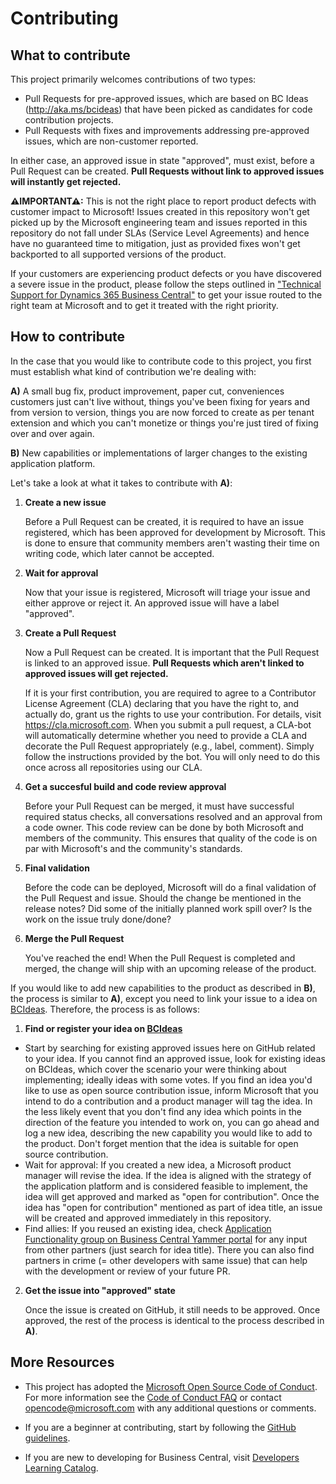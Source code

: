 # Contributing

## What to contribute

This project primarily welcomes contributions of two types:

- Pull Requests for pre-approved issues, which are based on BC Ideas (http://aka.ms/bcideas) that have been picked as candidates for code contribution projects.
- Pull Requests with fixes and improvements addressing pre-approved issues, which are non-customer reported.

In either case, an approved issue in state "approved", must exist, before a Pull Request can be created. **Pull Requests without link to approved issues will instantly get rejected.**

**⚠IMPORTANT⚠:** This is not the right place to report product defects with customer impact to Microsoft! Issues created in this repository won't get picked up by the Microsoft engineering team and issues reported in this repository do not fall under SLAs (Service Level Agreements) and hence have no guaranteed time to mitigation, just as provided fixes won't get backported to all supported versions of the product.

If your customers are experiencing product defects or you have discovered a severe issue in the product, please follow the steps outlined in ["Technical Support for Dynamics 365 Business Central"](https://docs.microsoft.com/en-us/dynamics365/business-central/dev-itpro/technical-support) to get your issue routed to the right team at Microsoft and to get it treated with the right priority.

## How to contribute

In the case that you would like to contribute code to this project, you first must establish what kind of contribution we're dealing with:

**A)** A small bug fix, product improvement, paper cut, conveniences customers just can't live without, things you've been fixing for years and from version to version, things you are now forced to create as per tenant extension and which you can't monetize or things you're just tired of fixing over and over again.

**B)** New capabilities or implementations of larger changes to the existing application platform.

Let's take a look at what it takes to contribute with **A)**:


1. **Create a new issue**

    Before a Pull Request can be created, it is required to have an issue registered, which has been approved for development by Microsoft. This is done to ensure that community members aren't wasting their time on writing code, which later cannot be accepted.

2. **Wait for approval** 

    Now that your issue is registered, Microsoft will triage your issue and either approve or reject it. An approved issue will have a label "approved".

3. **Create a Pull Request** 

    Now a Pull Request can be created. It is important that the Pull Request is linked to an approved issue. **Pull Requests which aren't linked to approved issues will get rejected.** 
    
   If it is your first contribution, you are required to agree to a Contributor License Agreement (CLA) declaring that you have the right to, and actually do, grant us the rights to use your contribution. For details, visit https://cla.microsoft.com. When you submit a pull request, a CLA-bot will automatically determine whether you need
    to provide a CLA and decorate the Pull Request appropriately (e.g., label, comment). Simply follow the instructions provided by the bot. You will only need to do this once across all repositories using our CLA.


4. **Get a succesful build and code review approval**

    Before your Pull Request can be merged, it must have successful required status checks, all conversations resolved and an approval from a code owner. This code review can be done by both Microsoft and members of the community. This ensures that quality of the code is on par with Microsoft's and the community's standards.

5. **Final validation**

    Before the code can be deployed, Microsoft will do a final validation of the Pull Request and issue. Should the change be mentioned in the release notes? Did some of the initially planned work spill over? Is the work on the issue truly done/done?

6. **Merge the Pull Request**

    You've reached the end! When the Pull Request is completed and merged, the change will ship with an upcoming release of the product.

If you would like to add new capabilities to the product as described in **B)**, the process is similar to **A)**, except you need to link your issue to a idea on [BCIdeas](http://aka.ms/bcideas). Therefore, the process is as follows:

1. **Find or register your idea on [BCIdeas](http://aka.ms/bcideas)**

- Start by searching for existing approved issues here on GitHub related to your idea. If you cannot find an approved issue, look for existing ideas on BCIdeas, which cover the scenario your were thinking about implementing; ideally ideas with some votes. If you find an idea you'd like to use as open source contribution issue, inform Microsoft that you intend to do a contribution and a product manager will tag the idea. In the less likely event that you don't find any idea which points in the direction of the feature you intended to work on, you can go ahead and log a new idea, describing the new capability you would like to add to the product. Don't forget mention that the idea is suitable for open source contribution.
- Wait for approval: If you created a new idea, a Microsoft product manager will revise the idea. If the idea is aligned with the strategy of the application platform and is considered feasible to implement, the idea will get approved and marked as "open for contribution". Once the idea has "open for contribution" mentioned as part of idea title, an issue will be created and approved immediately in this repository.
- Find allies: If you reused an existing idea, check [Application Functionality group on Business Central Yammer portal](https://www.yammer.com/dynamicsnavdev/#/threads/inGroup?type=in_group&feedId=8846299) for any input from other partners (just search for idea title). There you can also find partners in crime (= other developers with same issue) that can help with the development or review of your future PR.

2. **Get the issue into "approved" state**

    Once the issue is created on GitHub, it still needs to be approved. Once approved, the rest of the process is identical to the process described in **A)**.

## More Resources
* This project has adopted the [Microsoft Open Source Code of Conduct](https://opensource.microsoft.com/codeofconduct/).
For more information see the [Code of Conduct FAQ](https://opensource.microsoft.com/codeofconduct/faq/)
or contact [opencode@microsoft.com](mailto:opencode@microsoft.com) with any additional questions or comments.

* If you are a beginner at contributing, start by following the [GitHub guidelines](https://docs.github.com/en/get-started/quickstart/fork-a-repo).

* If you are new to developing for Business Central, visit [Developers Learning Catalog](https://docs.microsoft.com/en-us/dynamics365/business-central/readiness/readiness-learning-developers).